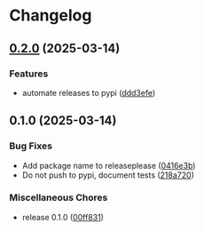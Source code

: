 # Changelog

## [0.2.0](https://github.com/imallona/snakemake-software-deployment-plugin-cvmfs/compare/v0.1.0...v0.2.0) (2025-03-14)


### Features

* automate releases to pypi ([ddd3efe](https://github.com/imallona/snakemake-software-deployment-plugin-cvmfs/commit/ddd3efe96b5b6c690d9a81df5b730528c029c525))

## 0.1.0 (2025-03-14)


### Bug Fixes

* Add package name to releaseplease ([0416e3b](https://github.com/imallona/snakemake-software-deployment-plugin-cvmfs/commit/0416e3b2489d943fbd9ce149bd25b5eb4dcd6099))
* Do not push to pypi, document tests ([218a720](https://github.com/imallona/snakemake-software-deployment-plugin-cvmfs/commit/218a7207989e68367401e38447575043ece846ca))


### Miscellaneous Chores

* release 0.1.0 ([00ff831](https://github.com/imallona/snakemake-software-deployment-plugin-cvmfs/commit/00ff831ac51f40300b101968e9b952cc876ab9d9))
